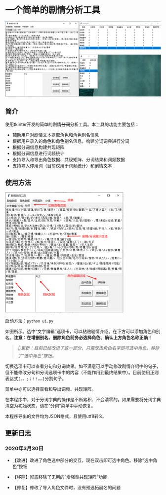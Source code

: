 # 一个简单的剧情分析工具

![UI展示](../img/tool_ui_1.png)

## 简介

使用tkinter开发的简单的剧情~~分词~~分析工具。本工具的功能主要包括：

- 辅助用户对剧情文本提取角色和角色别名信息
- 根据用户录入的角色和角色别名信息，构建分词词典进行分词
- 根据分词信息构建共现矩阵
- 根据分词信息进行词频统计
- 支持导入和导出角色数据、共现矩阵、分词结果和词频数据
- 支持导入停用词（目前仅用于词频统计）和剧情文本

## 使用方法

<img src="..\img\tool_ui_2.png" alt="功能介绍" style="zoom:38%;" />

启动方法：`python ui.py`

如图所示。选中“文字编辑”选项卡，可以粘贴剧情介绍。在下方可以添加角色和别名。**注意：在增删别名、删除角色前务必选择角色、确认上方角色名称正确！**

> *👆更新：目前已经改进了这一部分，只需双击角色名字即可选中角色。移除了”选中角色“按钮。*

切换选项卡可以查看分句和分词效果。如不满意可以手动修改剧情介绍中的句子，但不能修改分句和分词选项卡中的内容（不能作用到最终结果中）。目前使用正则表达式`[.。;；!！……]`分割句子。

菜单中亦可以选择查看和导出词频、共现矩阵。

在本程序中，对于分词字典的操作是不断累积、不会清零的。如果需要将分词字典清空为初始状态，请在“分词”菜单中手动恢复。

本程序导出的文件均为JSON格式，且使用utf8转义.

## 更新日志

### 2020年3月30日

- 【改进】改进了角色选中部分的交互，现在双击即可选中角色。移除”选中角色“按钮

- 【移除】彻底移除了无用的”增强型共现矩阵“功能
- 【修复】修改了导入角色文件时，没有预选拓展名的问题